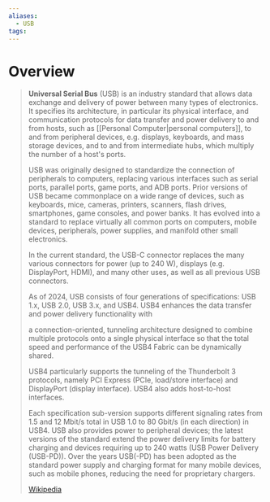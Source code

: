 ```yaml
---
aliases:
  - USB
tags:
---
```

# Overview

> **Universal Serial Bus** (USB) is an industry standard that allows data exchange and delivery of power between many types of electronics. It specifies its architecture, in particular its physical interface, and communication protocols for data transfer and power delivery to and from hosts, such as [[Personal Computer|personal computers]], to and from peripheral devices, e.g. displays, keyboards, and mass storage devices, and to and from intermediate hubs, which multiply the number of a host's ports. 
>
> USB was originally designed to standardize the connection of peripherals to computers, replacing various interfaces such as serial ports, parallel ports, game ports, and ADB ports. Prior versions of USB became commonplace on a wide range of devices, such as keyboards, mice, cameras, printers, scanners, flash drives, smartphones, game consoles, and power banks. It has evolved into a standard to replace virtually all common ports on computers, mobile devices, peripherals, power supplies, and manifold other small electronics.
>
> In the current standard, the USB-C connector replaces the many various connectors for power (up to 240 W), displays (e.g. DisplayPort, HDMI), and many other uses, as well as all previous USB connectors.
>
> As of 2024, USB consists of four generations of specifications: USB 1.x, USB 2.0, USB 3.x, and USB4. USB4 enhances the data transfer and power delivery functionality with
>
> 
>
> a connection-oriented, tunneling architecture designed to combine multiple protocols onto a single physical interface so that the total speed and performance of the USB4 Fabric can be dynamically shared.
>
> USB4 particularly supports the tunneling of the Thunderbolt 3 protocols, namely PCI Express (PCIe, load/store interface) and DisplayPort (display interface). USB4 also adds host-to-host interfaces.
>
> Each specification sub-version supports different signaling rates from 1.5 and 12 Mbit/s total in USB 1.0 to 80 Gbit/s (in each direction) in USB4. USB also provides power to peripheral devices; the latest versions of the standard extend the power delivery limits for battery charging and devices requiring up to 240 watts (USB Power Delivery (USB-PD)). Over the years USB(-PD) has been adopted as the standard power supply and charging format for many mobile devices, such as mobile phones, reducing the need for proprietary chargers.
>
> [Wikipedia](https://en.wikipedia.org/wiki/USB)



